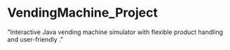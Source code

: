 # VendingMachine_Project
"Interactive Java vending machine simulator with flexible product handling and user-friendly ."
